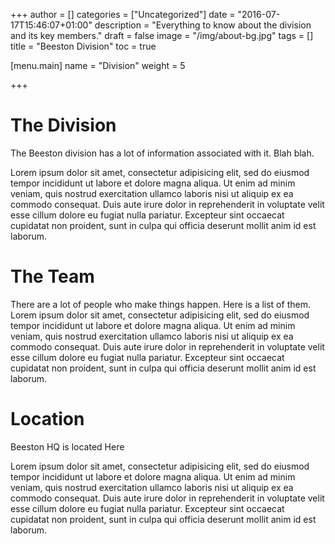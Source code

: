 +++
author = []
categories = ["Uncategorized"]
date = "2016-07-17T15:46:07+01:00"
description = "Everything to know about the division and its key members."
draft = false
image = "/img/about-bg.jpg"
tags = []
title = "Beeston Division"
toc = true

[menu.main]
name = "Division"
weight = 5

+++

# The Division
The Beeston division has a lot of information associated with it. Blah blah.

Lorem ipsum dolor sit amet, consectetur adipisicing elit, sed do eiusmod
tempor incididunt ut labore et dolore magna aliqua. Ut enim ad minim veniam,
quis nostrud exercitation ullamco laboris nisi ut aliquip ex ea commodo
consequat. Duis aute irure dolor in reprehenderit in voluptate velit esse
cillum dolore eu fugiat nulla pariatur. Excepteur sint occaecat cupidatat non
proident, sunt in culpa qui officia deserunt mollit anim id est laborum.

# The Team
There are a lot of people who make things happen. Here is a list of them.
Lorem ipsum dolor sit amet, consectetur adipisicing elit, sed do eiusmod
tempor incididunt ut labore et dolore magna aliqua. Ut enim ad minim veniam,
quis nostrud exercitation ullamco laboris nisi ut aliquip ex ea commodo
consequat. Duis aute irure dolor in reprehenderit in voluptate velit esse
cillum dolore eu fugiat nulla pariatur. Excepteur sint occaecat cupidatat non
proident, sunt in culpa qui officia deserunt mollit anim id est laborum.

# Location

Beeston HQ is located Here

Lorem ipsum dolor sit amet, consectetur adipisicing elit, sed do eiusmod
tempor incididunt ut labore et dolore magna aliqua. Ut enim ad minim veniam,
quis nostrud exercitation ullamco laboris nisi ut aliquip ex ea commodo
consequat. Duis aute irure dolor in reprehenderit in voluptate velit esse
cillum dolore eu fugiat nulla pariatur. Excepteur sint occaecat cupidatat non
proident, sunt in culpa qui officia deserunt mollit anim id est laborum.



<!-- AN EXPLANATION OF THE ABOVE 
Everything between the +++'s is the metadata for this page/post.

- author = [] #Add your name. Default (when the square brackets are empty) is "Beeston HQ"
- categories = ["Uncategorized"] #One way of sorting posts is to categorise them.
- date = YYYYMMDDTHH:MM:SS+GMT #Hugo adds in a date when you make a new page. Change or not. Your call.
- description = "" #Self-explanatory
- draft = true #Set to false to publish the post/page. No quotes around true/false.
- image = "/img/about-bg.jpg" #Add a header image. Maybe. Your call. Put the path to the image here. Usually a kitty by default.
- tags = [] #Another way is to tag them. Do not remove the tag line or things go very badly.
- title = "" #If left blank, the title will be the filename. Recommend filling this in.

If you would like to add the page to the header menu, use the following:
[menu.main]
name = "" #Text in the menu
weight = 5 #Menu order. Integers only.

THE EXPLANATION IS FINISHED. Please write your content below. --> 
